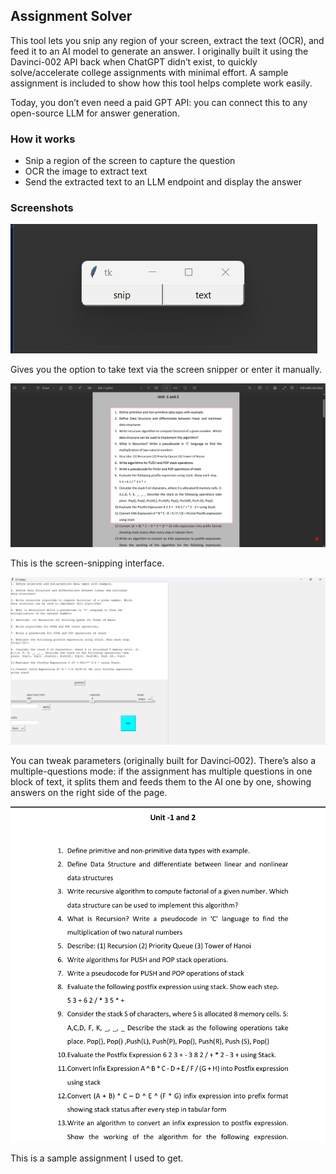 ## Assignment Solver

This tool lets you snip any region of your screen, extract the text (OCR), and feed it to an AI model to generate an answer. I originally built it using the Davinci-002 API back when ChatGPT didn’t exist, to quickly solve/accelerate college assignments with minimal effort. A sample assignment is included to show how this tool helps complete work easily.

Today, you don’t even need a paid GPT API: you can connect this to any open-source LLM for answer generation.

### How it works
- Snip a region of the screen to capture the question
- OCR the image to extract text
- Send the extracted text to an LLM endpoint and display the answer

### Screenshots

![Screenshot](<Screenshot 2025-08-16 221004.png>)

Gives you the option to take text via the screen snipper or enter it manually.

![Screenshot](<Screenshot (8).png>)

This is the screen-snipping interface.

![Screenshot](<Screenshot (9).png>)

You can tweak parameters (originally built for Davinci‑002). There’s also a multiple-questions mode: if the assignment has multiple questions in one block of text, it splits them and feeds them to the AI one by one, showing answers on the right side of the page.

![Screenshot](<Screenshot 2025-08-16 215406.png>)

This is a sample assignment I used to get.




